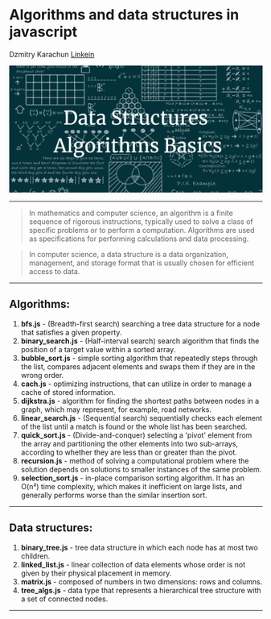 # Algorithms and data structures in javascript

Dzmitry Karachun [Linkein](https://www.linkedin.com/in/dzmitry-karachun/)

![ADS](./images/ADS.png)

---

> In mathematics and computer science, an algorithm is a finite sequence of rigorous instructions, typically used to solve a class of specific problems or to perform a computation. Algorithms are used as specifications for performing calculations and data processing.

> In computer science, a data structure is a data organization, management, and storage format that is usually chosen for efficient access to data.

---

## Algorithms:

1. **bfs.js** - (Breadth-first search) searching a tree data structure for a node that satisfies a given property.
2. **binary_search.js** - (Half-interval search) search algorithm that finds the position of a target value within a sorted array.
3. **bubble_sort.js** - simple sorting algorithm that repeatedly steps through the list, compares adjacent elements and swaps them if they are in the wrong order.
4. **cach.js** - optimizing instructions, that can utilize in order to manage a cache of stored information.
5. **dijkstra.js** - algorithm for finding the shortest paths between nodes in a graph, which may represent, for example, road networks.
6. **linear_search.js** - (Sequential search) sequentially checks each element of the list until a match is found or the whole list has been searched.
7. **quick_sort.js** - (Divide-and-conquer) selecting a 'pivot' element from the array and partitioning the other elements into two sub-arrays, according to whether they are less than or greater than the pivot.
8. **recursion.js** - method of solving a computational problem where the solution depends on solutions to smaller instances of the same problem.
9. **selection_sort.js** - in-place comparison sorting algorithm. It has an O(n²) time complexity, which makes it inefficient on large lists, and generally performs worse than the similar insertion sort.

---

## Data structures:

1. **binary_tree.js** - tree data structure in which each node has at most two children.
2. **linked_list.js** - linear collection of data elements whose order is not given by their physical placement in memory.
3. **matrix.js** - composed of numbers in two dimensions: rows and columns.
4. **tree_algs.js** - data type that represents a hierarchical tree structure with a set of connected nodes.

---
